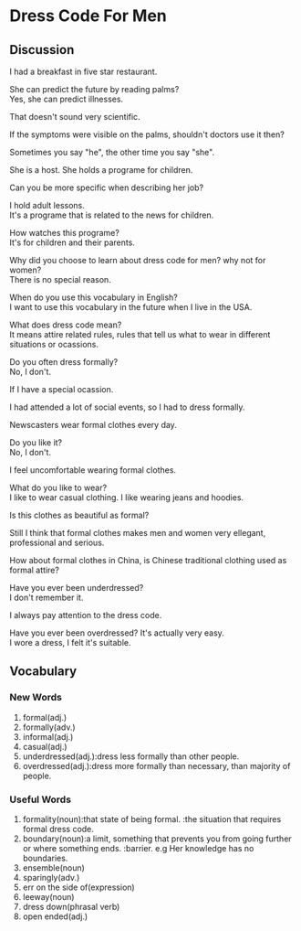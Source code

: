 # Dress Code For Men
## Discussion
I had a breakfast in five star restaurant.  

She can predict the future by reading palms?  
Yes, she can predict illnesses.  

That doesn't sound very scientific.  

If the symptoms were visible on the palms, shouldn't doctors use it then?  

Sometimes you say "he", the other time you say "she".  

She is a host. She holds a programe for children.   

Can you be more specific when describing her job?  

I hold adult lessons.  
It's a programe that is related to the news for children.  

How watches this programe?  
It's for children and their parents.  

Why did you choose to learn about dress code for men? why not for women?  
There is no special reason.  

When do you use this vocabulary in English?  
I want to use this vocabulary in the future when I live in the USA.  

What does dress code mean?  
It means attire related rules, rules that tell us what to wear in different situations or ocassions.  

Do you often dress formally?  
No, I don't.  

If I have a special ocassion.  

I had attended a lot of social events, so I had to dress formally.   

Newscasters wear formal clothes every day.  

Do you like it?  
No, I don't.  

I feel uncomfortable wearing formal clothes.  

What do you like to wear?  
I like to wear casual clothing. I like wearing jeans and hoodies.  

Is this clothes as beautiful as formal?  

Still I think that formal clothes makes men and women very ellegant, professional and serious.  

How about formal clothes in China, is Chinese traditional clothing used as formal attire?  

Have you ever been underdressed?  
I don't remember it.  

I always pay attention to the dress code.  

Have you ever been overdressed? It's actually very easy.  
I wore a dress, I felt it's suitable.  


## Vocabulary
### New Words
1. formal(adj.)
1. formally(adv.)
1. informal(adj.)
1. casual(adj.)
1. underdressed(adj.):dress less formally than other people.
1. overdressed(adj.):dress more formally than necessary, than majority of people.

### Useful Words
1. formality(noun):that state of being formal. :the situation that requires formal dress code.
1. boundary(noun):a limit, something that prevents you from going further or where something ends. :barrier. e.g Her knowledge has no boundaries.
1. ensemble(noun)
1. sparingly(adv.)
1. err on the side of(expression)
1. leeway(noun)
1. dress down(phrasal verb)
1. open ended(adj.)

